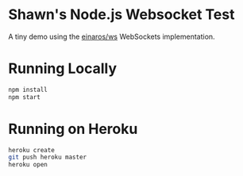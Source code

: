 # Shawn's Node.js Websocket Test

A tiny demo using the [einaros/ws](http://einaros.github.io/ws/) WebSockets implementation.

# Running Locally

``` bash
npm install
npm start
```

# Running on Heroku

``` bash
heroku create
git push heroku master
heroku open
```
